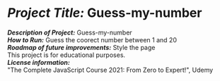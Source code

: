 
# <h1><strong><em>Project Title:</em></strong>  Guess-my-number</H1>
<strong><em>Description of Project:</em></strong>  Guess-my-number <br>
<strong><em>How to Run:</em></strong>  Guess the coorect number between 1 and 20   <br>
<strong><em>Roadmap of future improvements:</em></strong>   Style the page</br> This project is for educational purposes. <br>
<strong><em>License information:</em></strong>   
"The Complete JavaScript Course 2021: From Zero to Expert!", Udemy  <br>
